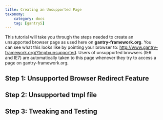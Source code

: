 ```yaml
---
title: Creating an Unsupported Page
taxonomy:
    category: docs
    tag: [gantry5]
---
```


This tutorial will take you through the steps needed to create an unsupported browser page as used here on **gantry-framework.org**. You can see what this looks like by pointing your browser to: <http://www.gantry-framework.org/?tmpl=unsupported>. Users of unsupported browsers (IE6 and IE7) are automatically taken to this page whenever they try to access a page on gantry-framework.org.


Step 1: Unsupported Browser Redirect Feature
--------------------------------------------


Step 2: Unsupported tmpl file
-----------------------------


Step 3: Tweaking and Testing
----------------------------
